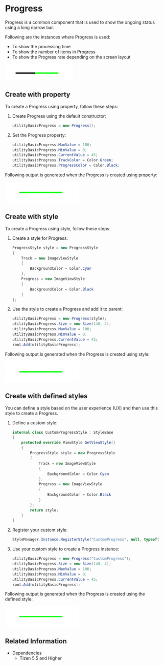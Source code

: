 # Progress

Progress is a common component that is used to show the ongoing status using a long narrow bar.

Following are the instances where Progress is used:

- To show the processing time
- To show the number of items in Progress
- To show the Progress rate depending on the screen layout

![Progress](./media/progress.png)

## Create with property

To create a Progress using property, follow these steps:

1. Create Progress using the default constructor:

    ```cs
    utilityBasicProgress = new Progress();
    ```

2. Set the Progress property:

    ```cs
    utilityBasicProgress.MaxValue = 100;
    utilityBasicProgress.MinValue = 0;
    utilityBasicProgress.CurrentValue = 45;
    utilityBasicProgress.TrackColor = Color.Green;
    utilityBasicProgress.ProgressColor = Color.Black;
    ```

Following output is generated when the Progress is created using property:

![Progress](./media/progress.gif)

## Create with style

To create a Progress using style, follow these steps:

1. Create a style for Progress:

    ```cs
    ProgressStyle style = new ProgressStyle
    {
        Track = new ImageViewStyle
        {
            BackgroundColor = Color.Cyan
        },
        Progress = new ImageViewStyle
        {
            BackgroundColor = Color.Black
        }
    };
    ```

2. Use the style to create a Progress and add it to parent:

    ```cs
    utilityBasicProgress = new Progress(style);
    utilityBasicProgress.Size = new Size(140, 4);
    utilityBasicProgress.MaxValue = 100;
    utilityBasicProgress.MinValue = 0;
    utilityBasicProgress.CurrentValue = 45;
    root.Add(utilityBasicProgress);
    ```

Following output is generated when the Progress is created using style:

![Progress](./media/progress.gif)

## Create with defined styles

You can define a style based on the user experience (UX) and then use this style to create a Progress.

1. Define a custom style:

    ```cs
    internal class CustomProgressStyle : StyleBase
    {
        protected override ViewStyle GetViewStyle()
        {
            ProgressStyle style = new ProgressStyle
            {
                Track = new ImageViewStyle
                {
                    BackgroundColor = Color.Cyan
                },
                Progress = new ImageViewStyle
                {
                    BackgroundColor = Color.Black
                }
            };
            return style;
        }
    }
    ```

2. Register your custom style:

    ```cs
    StyleManager.Instance.RegisterStyle("CustomProgress", null, typeof(YourNameSpace.CustomProgressStyle));
    ```

3. Use your custom style to create a Progress instance:

    ```cs
    utilityBasicProgress = new Progress("CustomProgress");
    utilityBasicProgress.Size = new Size(140, 4);
    utilityBasicProgress.MaxValue = 100;
    utilityBasicProgress.MinValue = 0;
    utilityBasicProgress.CurrentValue = 45;
    root.Add(utilityBasicProgress);
    ```

Following output is generated when the Progress is created using the defined style:

![Progress](./media/progress.gif)

## Related Information

- Dependencies
  -   Tizen 5.5 and Higher